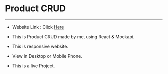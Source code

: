 
# Product CRUD

----

- Website Link : Click [Here](https://kkgkrishna.github.io/product-crud/)

- This is Product CRUD made by me, using React & Mockapi.

- This is responsive website.

- View in Desktop or Mobile Phone.

- This is a live Project.
